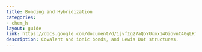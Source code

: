 ```yaml
---
title: Bonding and Hybridization
categories:
- chem_h
layout: guide
link: https://docs.google.com/document/d/1jvfIg27aQoYUxmx14GiovnC40gLKfA5aXbPp_Up8IuM/
description: Covalent and ionic bonds, and Lewis Dot structures.
---
```


